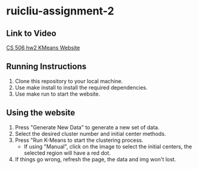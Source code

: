 # ruicliu-assignment-2

## Link to Video
[CS 506 hw2 KMeans Website](https://youtu.be/m6wfqqWK2dE)
## Running Instructions
1. Clone this repository to your local machine.
2. Use make install to install the required dependencies.
3. Use make run to start the website.

## Using the website
1. Press "Generate New Data" to generate a new set of data.
2. Select the desired cluster number and initial center methods.
3. Press "Run K-Means to start the clustering process.
    - If using "Manual", click on the image to select the initial centers, the selected region will have a red dot.
4. If things go wrong, refresh the page, the data and img won't lost.
